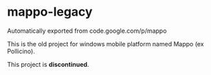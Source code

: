 # mappo-legacy
Automatically exported from code.google.com/p/mappo

This is the old project for windows mobile platform named Mappo (ex Pollicino).

This project is **discontinued**.
